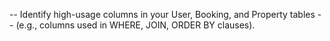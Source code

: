 -- Identify high-usage columns in your User, Booking, and Property tables
-- (e.g., columns used in WHERE, JOIN, ORDER BY clauses).
